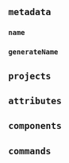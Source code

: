 ## `metadata`
### `name`
### `generateName`

## `projects`

## `attributes`

## `components`

## `commands`
